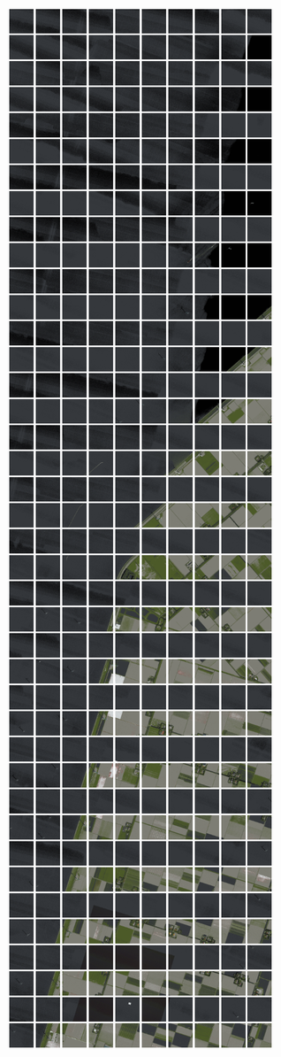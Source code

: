<html>
<div>
<img src="https://github.com/HakkaTjakka/NL_TILE_MAP/blob/main/18/630/-1060/r.6300.-10600.png" height="44" width="44">
<img src="https://github.com/HakkaTjakka/NL_TILE_MAP/blob/main/18/630/-1060/r.6301.-10600.png" height="44" width="44">
<img src="https://github.com/HakkaTjakka/NL_TILE_MAP/blob/main/18/630/-1060/r.6302.-10600.png" height="44" width="44">
<img src="https://github.com/HakkaTjakka/NL_TILE_MAP/blob/main/18/630/-1060/r.6303.-10600.png" height="44" width="44">
<img src="https://github.com/HakkaTjakka/NL_TILE_MAP/blob/main/18/630/-1060/r.6304.-10600.png" height="44" width="44">
<img src="https://github.com/HakkaTjakka/NL_TILE_MAP/blob/main/18/630/-1060/r.6305.-10600.png" height="44" width="44">
<img src="https://github.com/HakkaTjakka/NL_TILE_MAP/blob/main/18/630/-1060/r.6306.-10600.png" height="44" width="44">
<img src="https://github.com/HakkaTjakka/NL_TILE_MAP/blob/main/18/630/-1060/r.6307.-10600.png" height="44" width="44">
<img src="https://github.com/HakkaTjakka/NL_TILE_MAP/blob/main/18/630/-1060/r.6308.-10600.png" height="44" width="44">
<img src="https://github.com/HakkaTjakka/NL_TILE_MAP/blob/main/18/630/-1060/r.6309.-10600.png" height="44" width="44">
<img src="https://github.com/HakkaTjakka/NL_TILE_MAP/blob/main/18/631/-1060/r.6310.-10600.png" height="44" width="44">
<img src="https://github.com/HakkaTjakka/NL_TILE_MAP/blob/main/18/631/-1060/r.6311.-10600.png" height="44" width="44">
<img src="https://github.com/HakkaTjakka/NL_TILE_MAP/blob/main/18/631/-1060/r.6312.-10600.png" height="44" width="44">
<img src="https://github.com/HakkaTjakka/NL_TILE_MAP/blob/main/18/631/-1060/r.6313.-10600.png" height="44" width="44">
<img src="https://github.com/HakkaTjakka/NL_TILE_MAP/blob/main/18/631/-1060/r.6314.-10600.png" height="44" width="44">
<img src="https://github.com/HakkaTjakka/NL_TILE_MAP/blob/main/18/631/-1060/r.6315.-10600.png" height="44" width="44">
<img src="https://github.com/HakkaTjakka/NL_TILE_MAP/blob/main/18/631/-1060/r.6316.-10600.png" height="44" width="44">
<img src="https://github.com/HakkaTjakka/NL_TILE_MAP/blob/main/18/631/-1060/r.6317.-10600.png" height="44" width="44">
<img src="https://github.com/HakkaTjakka/NL_TILE_MAP/blob/main/18/631/-1060/r.6318.-10600.png" height="44" width="44">
<img src="https://github.com/HakkaTjakka/NL_TILE_MAP/blob/main/18/631/-1060/r.6319.-10600.png" height="44" width="44">
<br>
<img src="https://github.com/HakkaTjakka/NL_TILE_MAP/blob/main/18/630/-1060/r.6300.-10599.png" height="44" width="44">
<img src="https://github.com/HakkaTjakka/NL_TILE_MAP/blob/main/18/630/-1060/r.6301.-10599.png" height="44" width="44">
<img src="https://github.com/HakkaTjakka/NL_TILE_MAP/blob/main/18/630/-1060/r.6302.-10599.png" height="44" width="44">
<img src="https://github.com/HakkaTjakka/NL_TILE_MAP/blob/main/18/630/-1060/r.6303.-10599.png" height="44" width="44">
<img src="https://github.com/HakkaTjakka/NL_TILE_MAP/blob/main/18/630/-1060/r.6304.-10599.png" height="44" width="44">
<img src="https://github.com/HakkaTjakka/NL_TILE_MAP/blob/main/18/630/-1060/r.6305.-10599.png" height="44" width="44">
<img src="https://github.com/HakkaTjakka/NL_TILE_MAP/blob/main/18/630/-1060/r.6306.-10599.png" height="44" width="44">
<img src="https://github.com/HakkaTjakka/NL_TILE_MAP/blob/main/18/630/-1060/r.6307.-10599.png" height="44" width="44">
<img src="https://github.com/HakkaTjakka/NL_TILE_MAP/blob/main/18/630/-1060/r.6308.-10599.png" height="44" width="44">
<img src="https://github.com/HakkaTjakka/NL_TILE_MAP/blob/main/18/630/-1060/r.6309.-10599.png" height="44" width="44">
<img src="https://github.com/HakkaTjakka/NL_TILE_MAP/blob/main/18/631/-1060/r.6310.-10599.png" height="44" width="44">
<img src="https://github.com/HakkaTjakka/NL_TILE_MAP/blob/main/18/631/-1060/r.6311.-10599.png" height="44" width="44">
<img src="https://github.com/HakkaTjakka/NL_TILE_MAP/blob/main/18/631/-1060/r.6312.-10599.png" height="44" width="44">
<img src="https://github.com/HakkaTjakka/NL_TILE_MAP/blob/main/18/631/-1060/r.6313.-10599.png" height="44" width="44">
<img src="https://github.com/HakkaTjakka/NL_TILE_MAP/blob/main/18/631/-1060/r.6314.-10599.png" height="44" width="44">
<img src="https://github.com/HakkaTjakka/NL_TILE_MAP/blob/main/18/631/-1060/r.6315.-10599.png" height="44" width="44">
<img src="https://github.com/HakkaTjakka/NL_TILE_MAP/blob/main/18/631/-1060/r.6316.-10599.png" height="44" width="44">
<img src="https://github.com/HakkaTjakka/NL_TILE_MAP/blob/main/18/631/-1060/r.6317.-10599.png" height="44" width="44">
<img src="https://github.com/HakkaTjakka/NL_TILE_MAP/blob/main/18/631/-1060/r.6318.-10599.png" height="44" width="44">
<img src="https://github.com/HakkaTjakka/NL_TILE_MAP/blob/main/18/631/-1060/r.6319.-10599.png" height="44" width="44">
<br>
<img src="https://github.com/HakkaTjakka/NL_TILE_MAP/blob/main/18/630/-1060/r.6300.-10598.png" height="44" width="44">
<img src="https://github.com/HakkaTjakka/NL_TILE_MAP/blob/main/18/630/-1060/r.6301.-10598.png" height="44" width="44">
<img src="https://github.com/HakkaTjakka/NL_TILE_MAP/blob/main/18/630/-1060/r.6302.-10598.png" height="44" width="44">
<img src="https://github.com/HakkaTjakka/NL_TILE_MAP/blob/main/18/630/-1060/r.6303.-10598.png" height="44" width="44">
<img src="https://github.com/HakkaTjakka/NL_TILE_MAP/blob/main/18/630/-1060/r.6304.-10598.png" height="44" width="44">
<img src="https://github.com/HakkaTjakka/NL_TILE_MAP/blob/main/18/630/-1060/r.6305.-10598.png" height="44" width="44">
<img src="https://github.com/HakkaTjakka/NL_TILE_MAP/blob/main/18/630/-1060/r.6306.-10598.png" height="44" width="44">
<img src="https://github.com/HakkaTjakka/NL_TILE_MAP/blob/main/18/630/-1060/r.6307.-10598.png" height="44" width="44">
<img src="https://github.com/HakkaTjakka/NL_TILE_MAP/blob/main/18/630/-1060/r.6308.-10598.png" height="44" width="44">
<img src="https://github.com/HakkaTjakka/NL_TILE_MAP/blob/main/18/630/-1060/r.6309.-10598.png" height="44" width="44">
<img src="https://github.com/HakkaTjakka/NL_TILE_MAP/blob/main/18/631/-1060/r.6310.-10598.png" height="44" width="44">
<img src="https://github.com/HakkaTjakka/NL_TILE_MAP/blob/main/18/631/-1060/r.6311.-10598.png" height="44" width="44">
<img src="https://github.com/HakkaTjakka/NL_TILE_MAP/blob/main/18/631/-1060/r.6312.-10598.png" height="44" width="44">
<img src="https://github.com/HakkaTjakka/NL_TILE_MAP/blob/main/18/631/-1060/r.6313.-10598.png" height="44" width="44">
<img src="https://github.com/HakkaTjakka/NL_TILE_MAP/blob/main/18/631/-1060/r.6314.-10598.png" height="44" width="44">
<img src="https://github.com/HakkaTjakka/NL_TILE_MAP/blob/main/18/631/-1060/r.6315.-10598.png" height="44" width="44">
<img src="https://github.com/HakkaTjakka/NL_TILE_MAP/blob/main/18/631/-1060/r.6316.-10598.png" height="44" width="44">
<img src="https://github.com/HakkaTjakka/NL_TILE_MAP/blob/main/18/631/-1060/r.6317.-10598.png" height="44" width="44">
<img src="https://github.com/HakkaTjakka/NL_TILE_MAP/blob/main/18/631/-1060/r.6318.-10598.png" height="44" width="44">
<img src="https://github.com/HakkaTjakka/NL_TILE_MAP/blob/main/18/631/-1060/r.6319.-10598.png" height="44" width="44">
<br>
<img src="https://github.com/HakkaTjakka/NL_TILE_MAP/blob/main/18/630/-1060/r.6300.-10597.png" height="44" width="44">
<img src="https://github.com/HakkaTjakka/NL_TILE_MAP/blob/main/18/630/-1060/r.6301.-10597.png" height="44" width="44">
<img src="https://github.com/HakkaTjakka/NL_TILE_MAP/blob/main/18/630/-1060/r.6302.-10597.png" height="44" width="44">
<img src="https://github.com/HakkaTjakka/NL_TILE_MAP/blob/main/18/630/-1060/r.6303.-10597.png" height="44" width="44">
<img src="https://github.com/HakkaTjakka/NL_TILE_MAP/blob/main/18/630/-1060/r.6304.-10597.png" height="44" width="44">
<img src="https://github.com/HakkaTjakka/NL_TILE_MAP/blob/main/18/630/-1060/r.6305.-10597.png" height="44" width="44">
<img src="https://github.com/HakkaTjakka/NL_TILE_MAP/blob/main/18/630/-1060/r.6306.-10597.png" height="44" width="44">
<img src="https://github.com/HakkaTjakka/NL_TILE_MAP/blob/main/18/630/-1060/r.6307.-10597.png" height="44" width="44">
<img src="https://github.com/HakkaTjakka/NL_TILE_MAP/blob/main/18/630/-1060/r.6308.-10597.png" height="44" width="44">
<img src="https://github.com/HakkaTjakka/NL_TILE_MAP/blob/main/18/630/-1060/r.6309.-10597.png" height="44" width="44">
<img src="https://github.com/HakkaTjakka/NL_TILE_MAP/blob/main/18/631/-1060/r.6310.-10597.png" height="44" width="44">
<img src="https://github.com/HakkaTjakka/NL_TILE_MAP/blob/main/18/631/-1060/r.6311.-10597.png" height="44" width="44">
<img src="https://github.com/HakkaTjakka/NL_TILE_MAP/blob/main/18/631/-1060/r.6312.-10597.png" height="44" width="44">
<img src="https://github.com/HakkaTjakka/NL_TILE_MAP/blob/main/18/631/-1060/r.6313.-10597.png" height="44" width="44">
<img src="https://github.com/HakkaTjakka/NL_TILE_MAP/blob/main/18/631/-1060/r.6314.-10597.png" height="44" width="44">
<img src="https://github.com/HakkaTjakka/NL_TILE_MAP/blob/main/18/631/-1060/r.6315.-10597.png" height="44" width="44">
<img src="https://github.com/HakkaTjakka/NL_TILE_MAP/blob/main/18/631/-1060/r.6316.-10597.png" height="44" width="44">
<img src="https://github.com/HakkaTjakka/NL_TILE_MAP/blob/main/18/631/-1060/r.6317.-10597.png" height="44" width="44">
<img src="https://github.com/HakkaTjakka/NL_TILE_MAP/blob/main/18/631/-1060/r.6318.-10597.png" height="44" width="44">
<img src="https://github.com/HakkaTjakka/NL_TILE_MAP/blob/main/18/631/-1060/r.6319.-10597.png" height="44" width="44">
<br>
<img src="https://github.com/HakkaTjakka/NL_TILE_MAP/blob/main/18/630/-1060/r.6300.-10596.png" height="44" width="44">
<img src="https://github.com/HakkaTjakka/NL_TILE_MAP/blob/main/18/630/-1060/r.6301.-10596.png" height="44" width="44">
<img src="https://github.com/HakkaTjakka/NL_TILE_MAP/blob/main/18/630/-1060/r.6302.-10596.png" height="44" width="44">
<img src="https://github.com/HakkaTjakka/NL_TILE_MAP/blob/main/18/630/-1060/r.6303.-10596.png" height="44" width="44">
<img src="https://github.com/HakkaTjakka/NL_TILE_MAP/blob/main/18/630/-1060/r.6304.-10596.png" height="44" width="44">
<img src="https://github.com/HakkaTjakka/NL_TILE_MAP/blob/main/18/630/-1060/r.6305.-10596.png" height="44" width="44">
<img src="https://github.com/HakkaTjakka/NL_TILE_MAP/blob/main/18/630/-1060/r.6306.-10596.png" height="44" width="44">
<img src="https://github.com/HakkaTjakka/NL_TILE_MAP/blob/main/18/630/-1060/r.6307.-10596.png" height="44" width="44">
<img src="https://github.com/HakkaTjakka/NL_TILE_MAP/blob/main/18/630/-1060/r.6308.-10596.png" height="44" width="44">
<img src="https://github.com/HakkaTjakka/NL_TILE_MAP/blob/main/18/630/-1060/r.6309.-10596.png" height="44" width="44">
<img src="https://github.com/HakkaTjakka/NL_TILE_MAP/blob/main/18/631/-1060/r.6310.-10596.png" height="44" width="44">
<img src="https://github.com/HakkaTjakka/NL_TILE_MAP/blob/main/18/631/-1060/r.6311.-10596.png" height="44" width="44">
<img src="https://github.com/HakkaTjakka/NL_TILE_MAP/blob/main/18/631/-1060/r.6312.-10596.png" height="44" width="44">
<img src="https://github.com/HakkaTjakka/NL_TILE_MAP/blob/main/18/631/-1060/r.6313.-10596.png" height="44" width="44">
<img src="https://github.com/HakkaTjakka/NL_TILE_MAP/blob/main/18/631/-1060/r.6314.-10596.png" height="44" width="44">
<img src="https://github.com/HakkaTjakka/NL_TILE_MAP/blob/main/18/631/-1060/r.6315.-10596.png" height="44" width="44">
<img src="https://github.com/HakkaTjakka/NL_TILE_MAP/blob/main/18/631/-1060/r.6316.-10596.png" height="44" width="44">
<img src="https://github.com/HakkaTjakka/NL_TILE_MAP/blob/main/18/631/-1060/r.6317.-10596.png" height="44" width="44">
<img src="https://github.com/HakkaTjakka/NL_TILE_MAP/blob/main/18/631/-1060/r.6318.-10596.png" height="44" width="44">
<img src="https://github.com/HakkaTjakka/NL_TILE_MAP/blob/main/18/631/-1060/r.6319.-10596.png" height="44" width="44">
<br>
<img src="https://github.com/HakkaTjakka/NL_TILE_MAP/blob/main/18/630/-1060/r.6300.-10595.png" height="44" width="44">
<img src="https://github.com/HakkaTjakka/NL_TILE_MAP/blob/main/18/630/-1060/r.6301.-10595.png" height="44" width="44">
<img src="https://github.com/HakkaTjakka/NL_TILE_MAP/blob/main/18/630/-1060/r.6302.-10595.png" height="44" width="44">
<img src="https://github.com/HakkaTjakka/NL_TILE_MAP/blob/main/18/630/-1060/r.6303.-10595.png" height="44" width="44">
<img src="https://github.com/HakkaTjakka/NL_TILE_MAP/blob/main/18/630/-1060/r.6304.-10595.png" height="44" width="44">
<img src="https://github.com/HakkaTjakka/NL_TILE_MAP/blob/main/18/630/-1060/r.6305.-10595.png" height="44" width="44">
<img src="https://github.com/HakkaTjakka/NL_TILE_MAP/blob/main/18/630/-1060/r.6306.-10595.png" height="44" width="44">
<img src="https://github.com/HakkaTjakka/NL_TILE_MAP/blob/main/18/630/-1060/r.6307.-10595.png" height="44" width="44">
<img src="https://github.com/HakkaTjakka/NL_TILE_MAP/blob/main/18/630/-1060/r.6308.-10595.png" height="44" width="44">
<img src="https://github.com/HakkaTjakka/NL_TILE_MAP/blob/main/18/630/-1060/r.6309.-10595.png" height="44" width="44">
<img src="https://github.com/HakkaTjakka/NL_TILE_MAP/blob/main/18/631/-1060/r.6310.-10595.png" height="44" width="44">
<img src="https://github.com/HakkaTjakka/NL_TILE_MAP/blob/main/18/631/-1060/r.6311.-10595.png" height="44" width="44">
<img src="https://github.com/HakkaTjakka/NL_TILE_MAP/blob/main/18/631/-1060/r.6312.-10595.png" height="44" width="44">
<img src="https://github.com/HakkaTjakka/NL_TILE_MAP/blob/main/18/631/-1060/r.6313.-10595.png" height="44" width="44">
<img src="https://github.com/HakkaTjakka/NL_TILE_MAP/blob/main/18/631/-1060/r.6314.-10595.png" height="44" width="44">
<img src="https://github.com/HakkaTjakka/NL_TILE_MAP/blob/main/18/631/-1060/r.6315.-10595.png" height="44" width="44">
<img src="https://github.com/HakkaTjakka/NL_TILE_MAP/blob/main/18/631/-1060/r.6316.-10595.png" height="44" width="44">
<img src="https://github.com/HakkaTjakka/NL_TILE_MAP/blob/main/18/631/-1060/r.6317.-10595.png" height="44" width="44">
<img src="https://github.com/HakkaTjakka/NL_TILE_MAP/blob/main/18/631/-1060/r.6318.-10595.png" height="44" width="44">
<img src="https://github.com/HakkaTjakka/NL_TILE_MAP/blob/main/18/631/-1060/r.6319.-10595.png" height="44" width="44">
<br>
<img src="https://github.com/HakkaTjakka/NL_TILE_MAP/blob/main/18/630/-1060/r.6300.-10594.png" height="44" width="44">
<img src="https://github.com/HakkaTjakka/NL_TILE_MAP/blob/main/18/630/-1060/r.6301.-10594.png" height="44" width="44">
<img src="https://github.com/HakkaTjakka/NL_TILE_MAP/blob/main/18/630/-1060/r.6302.-10594.png" height="44" width="44">
<img src="https://github.com/HakkaTjakka/NL_TILE_MAP/blob/main/18/630/-1060/r.6303.-10594.png" height="44" width="44">
<img src="https://github.com/HakkaTjakka/NL_TILE_MAP/blob/main/18/630/-1060/r.6304.-10594.png" height="44" width="44">
<img src="https://github.com/HakkaTjakka/NL_TILE_MAP/blob/main/18/630/-1060/r.6305.-10594.png" height="44" width="44">
<img src="https://github.com/HakkaTjakka/NL_TILE_MAP/blob/main/18/630/-1060/r.6306.-10594.png" height="44" width="44">
<img src="https://github.com/HakkaTjakka/NL_TILE_MAP/blob/main/18/630/-1060/r.6307.-10594.png" height="44" width="44">
<img src="https://github.com/HakkaTjakka/NL_TILE_MAP/blob/main/18/630/-1060/r.6308.-10594.png" height="44" width="44">
<img src="https://github.com/HakkaTjakka/NL_TILE_MAP/blob/main/18/630/-1060/r.6309.-10594.png" height="44" width="44">
<img src="https://github.com/HakkaTjakka/NL_TILE_MAP/blob/main/18/631/-1060/r.6310.-10594.png" height="44" width="44">
<img src="https://github.com/HakkaTjakka/NL_TILE_MAP/blob/main/18/631/-1060/r.6311.-10594.png" height="44" width="44">
<img src="https://github.com/HakkaTjakka/NL_TILE_MAP/blob/main/18/631/-1060/r.6312.-10594.png" height="44" width="44">
<img src="https://github.com/HakkaTjakka/NL_TILE_MAP/blob/main/18/631/-1060/r.6313.-10594.png" height="44" width="44">
<img src="https://github.com/HakkaTjakka/NL_TILE_MAP/blob/main/18/631/-1060/r.6314.-10594.png" height="44" width="44">
<img src="https://github.com/HakkaTjakka/NL_TILE_MAP/blob/main/18/631/-1060/r.6315.-10594.png" height="44" width="44">
<img src="https://github.com/HakkaTjakka/NL_TILE_MAP/blob/main/18/631/-1060/r.6316.-10594.png" height="44" width="44">
<img src="https://github.com/HakkaTjakka/NL_TILE_MAP/blob/main/18/631/-1060/r.6317.-10594.png" height="44" width="44">
<img src="https://github.com/HakkaTjakka/NL_TILE_MAP/blob/main/18/631/-1060/r.6318.-10594.png" height="44" width="44">
<img src="https://github.com/HakkaTjakka/NL_TILE_MAP/blob/main/18/631/-1060/r.6319.-10594.png" height="44" width="44">
<br>
<img src="https://github.com/HakkaTjakka/NL_TILE_MAP/blob/main/18/630/-1060/r.6300.-10593.png" height="44" width="44">
<img src="https://github.com/HakkaTjakka/NL_TILE_MAP/blob/main/18/630/-1060/r.6301.-10593.png" height="44" width="44">
<img src="https://github.com/HakkaTjakka/NL_TILE_MAP/blob/main/18/630/-1060/r.6302.-10593.png" height="44" width="44">
<img src="https://github.com/HakkaTjakka/NL_TILE_MAP/blob/main/18/630/-1060/r.6303.-10593.png" height="44" width="44">
<img src="https://github.com/HakkaTjakka/NL_TILE_MAP/blob/main/18/630/-1060/r.6304.-10593.png" height="44" width="44">
<img src="https://github.com/HakkaTjakka/NL_TILE_MAP/blob/main/18/630/-1060/r.6305.-10593.png" height="44" width="44">
<img src="https://github.com/HakkaTjakka/NL_TILE_MAP/blob/main/18/630/-1060/r.6306.-10593.png" height="44" width="44">
<img src="https://github.com/HakkaTjakka/NL_TILE_MAP/blob/main/18/630/-1060/r.6307.-10593.png" height="44" width="44">
<img src="https://github.com/HakkaTjakka/NL_TILE_MAP/blob/main/18/630/-1060/r.6308.-10593.png" height="44" width="44">
<img src="https://github.com/HakkaTjakka/NL_TILE_MAP/blob/main/18/630/-1060/r.6309.-10593.png" height="44" width="44">
<img src="https://github.com/HakkaTjakka/NL_TILE_MAP/blob/main/18/631/-1060/r.6310.-10593.png" height="44" width="44">
<img src="https://github.com/HakkaTjakka/NL_TILE_MAP/blob/main/18/631/-1060/r.6311.-10593.png" height="44" width="44">
<img src="https://github.com/HakkaTjakka/NL_TILE_MAP/blob/main/18/631/-1060/r.6312.-10593.png" height="44" width="44">
<img src="https://github.com/HakkaTjakka/NL_TILE_MAP/blob/main/18/631/-1060/r.6313.-10593.png" height="44" width="44">
<img src="https://github.com/HakkaTjakka/NL_TILE_MAP/blob/main/18/631/-1060/r.6314.-10593.png" height="44" width="44">
<img src="https://github.com/HakkaTjakka/NL_TILE_MAP/blob/main/18/631/-1060/r.6315.-10593.png" height="44" width="44">
<img src="https://github.com/HakkaTjakka/NL_TILE_MAP/blob/main/18/631/-1060/r.6316.-10593.png" height="44" width="44">
<img src="https://github.com/HakkaTjakka/NL_TILE_MAP/blob/main/18/631/-1060/r.6317.-10593.png" height="44" width="44">
<img src="https://github.com/HakkaTjakka/NL_TILE_MAP/blob/main/18/631/-1060/r.6318.-10593.png" height="44" width="44">
<img src="https://github.com/HakkaTjakka/NL_TILE_MAP/blob/main/18/631/-1060/r.6319.-10593.png" height="44" width="44">
<br>
<img src="https://github.com/HakkaTjakka/NL_TILE_MAP/blob/main/18/630/-1060/r.6300.-10592.png" height="44" width="44">
<img src="https://github.com/HakkaTjakka/NL_TILE_MAP/blob/main/18/630/-1060/r.6301.-10592.png" height="44" width="44">
<img src="https://github.com/HakkaTjakka/NL_TILE_MAP/blob/main/18/630/-1060/r.6302.-10592.png" height="44" width="44">
<img src="https://github.com/HakkaTjakka/NL_TILE_MAP/blob/main/18/630/-1060/r.6303.-10592.png" height="44" width="44">
<img src="https://github.com/HakkaTjakka/NL_TILE_MAP/blob/main/18/630/-1060/r.6304.-10592.png" height="44" width="44">
<img src="https://github.com/HakkaTjakka/NL_TILE_MAP/blob/main/18/630/-1060/r.6305.-10592.png" height="44" width="44">
<img src="https://github.com/HakkaTjakka/NL_TILE_MAP/blob/main/18/630/-1060/r.6306.-10592.png" height="44" width="44">
<img src="https://github.com/HakkaTjakka/NL_TILE_MAP/blob/main/18/630/-1060/r.6307.-10592.png" height="44" width="44">
<img src="https://github.com/HakkaTjakka/NL_TILE_MAP/blob/main/18/630/-1060/r.6308.-10592.png" height="44" width="44">
<img src="https://github.com/HakkaTjakka/NL_TILE_MAP/blob/main/18/630/-1060/r.6309.-10592.png" height="44" width="44">
<img src="https://github.com/HakkaTjakka/NL_TILE_MAP/blob/main/18/631/-1060/r.6310.-10592.png" height="44" width="44">
<img src="https://github.com/HakkaTjakka/NL_TILE_MAP/blob/main/18/631/-1060/r.6311.-10592.png" height="44" width="44">
<img src="https://github.com/HakkaTjakka/NL_TILE_MAP/blob/main/18/631/-1060/r.6312.-10592.png" height="44" width="44">
<img src="https://github.com/HakkaTjakka/NL_TILE_MAP/blob/main/18/631/-1060/r.6313.-10592.png" height="44" width="44">
<img src="https://github.com/HakkaTjakka/NL_TILE_MAP/blob/main/18/631/-1060/r.6314.-10592.png" height="44" width="44">
<img src="https://github.com/HakkaTjakka/NL_TILE_MAP/blob/main/18/631/-1060/r.6315.-10592.png" height="44" width="44">
<img src="https://github.com/HakkaTjakka/NL_TILE_MAP/blob/main/18/631/-1060/r.6316.-10592.png" height="44" width="44">
<img src="https://github.com/HakkaTjakka/NL_TILE_MAP/blob/main/18/631/-1060/r.6317.-10592.png" height="44" width="44">
<img src="https://github.com/HakkaTjakka/NL_TILE_MAP/blob/main/18/631/-1060/r.6318.-10592.png" height="44" width="44">
<img src="https://github.com/HakkaTjakka/NL_TILE_MAP/blob/main/18/631/-1060/r.6319.-10592.png" height="44" width="44">
<br>
<img src="https://github.com/HakkaTjakka/NL_TILE_MAP/blob/main/18/630/-1060/r.6300.-10591.png" height="44" width="44">
<img src="https://github.com/HakkaTjakka/NL_TILE_MAP/blob/main/18/630/-1060/r.6301.-10591.png" height="44" width="44">
<img src="https://github.com/HakkaTjakka/NL_TILE_MAP/blob/main/18/630/-1060/r.6302.-10591.png" height="44" width="44">
<img src="https://github.com/HakkaTjakka/NL_TILE_MAP/blob/main/18/630/-1060/r.6303.-10591.png" height="44" width="44">
<img src="https://github.com/HakkaTjakka/NL_TILE_MAP/blob/main/18/630/-1060/r.6304.-10591.png" height="44" width="44">
<img src="https://github.com/HakkaTjakka/NL_TILE_MAP/blob/main/18/630/-1060/r.6305.-10591.png" height="44" width="44">
<img src="https://github.com/HakkaTjakka/NL_TILE_MAP/blob/main/18/630/-1060/r.6306.-10591.png" height="44" width="44">
<img src="https://github.com/HakkaTjakka/NL_TILE_MAP/blob/main/18/630/-1060/r.6307.-10591.png" height="44" width="44">
<img src="https://github.com/HakkaTjakka/NL_TILE_MAP/blob/main/18/630/-1060/r.6308.-10591.png" height="44" width="44">
<img src="https://github.com/HakkaTjakka/NL_TILE_MAP/blob/main/18/630/-1060/r.6309.-10591.png" height="44" width="44">
<img src="https://github.com/HakkaTjakka/NL_TILE_MAP/blob/main/18/631/-1060/r.6310.-10591.png" height="44" width="44">
<img src="https://github.com/HakkaTjakka/NL_TILE_MAP/blob/main/18/631/-1060/r.6311.-10591.png" height="44" width="44">
<img src="https://github.com/HakkaTjakka/NL_TILE_MAP/blob/main/18/631/-1060/r.6312.-10591.png" height="44" width="44">
<img src="https://github.com/HakkaTjakka/NL_TILE_MAP/blob/main/18/631/-1060/r.6313.-10591.png" height="44" width="44">
<img src="https://github.com/HakkaTjakka/NL_TILE_MAP/blob/main/18/631/-1060/r.6314.-10591.png" height="44" width="44">
<img src="https://github.com/HakkaTjakka/NL_TILE_MAP/blob/main/18/631/-1060/r.6315.-10591.png" height="44" width="44">
<img src="https://github.com/HakkaTjakka/NL_TILE_MAP/blob/main/18/631/-1060/r.6316.-10591.png" height="44" width="44">
<img src="https://github.com/HakkaTjakka/NL_TILE_MAP/blob/main/18/631/-1060/r.6317.-10591.png" height="44" width="44">
<img src="https://github.com/HakkaTjakka/NL_TILE_MAP/blob/main/18/631/-1060/r.6318.-10591.png" height="44" width="44">
<img src="https://github.com/HakkaTjakka/NL_TILE_MAP/blob/main/18/631/-1060/r.6319.-10591.png" height="44" width="44">
<br>
<img src="https://github.com/HakkaTjakka/NL_TILE_MAP/blob/main/18/630/-1059/r.6300.-10590.png" height="44" width="44">
<img src="https://github.com/HakkaTjakka/NL_TILE_MAP/blob/main/18/630/-1059/r.6301.-10590.png" height="44" width="44">
<img src="https://github.com/HakkaTjakka/NL_TILE_MAP/blob/main/18/630/-1059/r.6302.-10590.png" height="44" width="44">
<img src="https://github.com/HakkaTjakka/NL_TILE_MAP/blob/main/18/630/-1059/r.6303.-10590.png" height="44" width="44">
<img src="https://github.com/HakkaTjakka/NL_TILE_MAP/blob/main/18/630/-1059/r.6304.-10590.png" height="44" width="44">
<img src="https://github.com/HakkaTjakka/NL_TILE_MAP/blob/main/18/630/-1059/r.6305.-10590.png" height="44" width="44">
<img src="https://github.com/HakkaTjakka/NL_TILE_MAP/blob/main/18/630/-1059/r.6306.-10590.png" height="44" width="44">
<img src="https://github.com/HakkaTjakka/NL_TILE_MAP/blob/main/18/630/-1059/r.6307.-10590.png" height="44" width="44">
<img src="https://github.com/HakkaTjakka/NL_TILE_MAP/blob/main/18/630/-1059/r.6308.-10590.png" height="44" width="44">
<img src="https://github.com/HakkaTjakka/NL_TILE_MAP/blob/main/18/630/-1059/r.6309.-10590.png" height="44" width="44">
<img src="https://github.com/HakkaTjakka/NL_TILE_MAP/blob/main/18/631/-1059/r.6310.-10590.png" height="44" width="44">
<img src="https://github.com/HakkaTjakka/NL_TILE_MAP/blob/main/18/631/-1059/r.6311.-10590.png" height="44" width="44">
<img src="https://github.com/HakkaTjakka/NL_TILE_MAP/blob/main/18/631/-1059/r.6312.-10590.png" height="44" width="44">
<img src="https://github.com/HakkaTjakka/NL_TILE_MAP/blob/main/18/631/-1059/r.6313.-10590.png" height="44" width="44">
<img src="https://github.com/HakkaTjakka/NL_TILE_MAP/blob/main/18/631/-1059/r.6314.-10590.png" height="44" width="44">
<img src="https://github.com/HakkaTjakka/NL_TILE_MAP/blob/main/18/631/-1059/r.6315.-10590.png" height="44" width="44">
<img src="https://github.com/HakkaTjakka/NL_TILE_MAP/blob/main/18/631/-1059/r.6316.-10590.png" height="44" width="44">
<img src="https://github.com/HakkaTjakka/NL_TILE_MAP/blob/main/18/631/-1059/r.6317.-10590.png" height="44" width="44">
<img src="https://github.com/HakkaTjakka/NL_TILE_MAP/blob/main/18/631/-1059/r.6318.-10590.png" height="44" width="44">
<img src="https://github.com/HakkaTjakka/NL_TILE_MAP/blob/main/18/631/-1059/r.6319.-10590.png" height="44" width="44">
<br>
<img src="https://github.com/HakkaTjakka/NL_TILE_MAP/blob/main/18/630/-1059/r.6300.-10589.png" height="44" width="44">
<img src="https://github.com/HakkaTjakka/NL_TILE_MAP/blob/main/18/630/-1059/r.6301.-10589.png" height="44" width="44">
<img src="https://github.com/HakkaTjakka/NL_TILE_MAP/blob/main/18/630/-1059/r.6302.-10589.png" height="44" width="44">
<img src="https://github.com/HakkaTjakka/NL_TILE_MAP/blob/main/18/630/-1059/r.6303.-10589.png" height="44" width="44">
<img src="https://github.com/HakkaTjakka/NL_TILE_MAP/blob/main/18/630/-1059/r.6304.-10589.png" height="44" width="44">
<img src="https://github.com/HakkaTjakka/NL_TILE_MAP/blob/main/18/630/-1059/r.6305.-10589.png" height="44" width="44">
<img src="https://github.com/HakkaTjakka/NL_TILE_MAP/blob/main/18/630/-1059/r.6306.-10589.png" height="44" width="44">
<img src="https://github.com/HakkaTjakka/NL_TILE_MAP/blob/main/18/630/-1059/r.6307.-10589.png" height="44" width="44">
<img src="https://github.com/HakkaTjakka/NL_TILE_MAP/blob/main/18/630/-1059/r.6308.-10589.png" height="44" width="44">
<img src="https://github.com/HakkaTjakka/NL_TILE_MAP/blob/main/18/630/-1059/r.6309.-10589.png" height="44" width="44">
<img src="https://github.com/HakkaTjakka/NL_TILE_MAP/blob/main/18/631/-1059/r.6310.-10589.png" height="44" width="44">
<img src="https://github.com/HakkaTjakka/NL_TILE_MAP/blob/main/18/631/-1059/r.6311.-10589.png" height="44" width="44">
<img src="https://github.com/HakkaTjakka/NL_TILE_MAP/blob/main/18/631/-1059/r.6312.-10589.png" height="44" width="44">
<img src="https://github.com/HakkaTjakka/NL_TILE_MAP/blob/main/18/631/-1059/r.6313.-10589.png" height="44" width="44">
<img src="https://github.com/HakkaTjakka/NL_TILE_MAP/blob/main/18/631/-1059/r.6314.-10589.png" height="44" width="44">
<img src="https://github.com/HakkaTjakka/NL_TILE_MAP/blob/main/18/631/-1059/r.6315.-10589.png" height="44" width="44">
<img src="https://github.com/HakkaTjakka/NL_TILE_MAP/blob/main/18/631/-1059/r.6316.-10589.png" height="44" width="44">
<img src="https://github.com/HakkaTjakka/NL_TILE_MAP/blob/main/18/631/-1059/r.6317.-10589.png" height="44" width="44">
<img src="https://github.com/HakkaTjakka/NL_TILE_MAP/blob/main/18/631/-1059/r.6318.-10589.png" height="44" width="44">
<img src="https://github.com/HakkaTjakka/NL_TILE_MAP/blob/main/18/631/-1059/r.6319.-10589.png" height="44" width="44">
<br>
<img src="https://github.com/HakkaTjakka/NL_TILE_MAP/blob/main/18/630/-1059/r.6300.-10588.png" height="44" width="44">
<img src="https://github.com/HakkaTjakka/NL_TILE_MAP/blob/main/18/630/-1059/r.6301.-10588.png" height="44" width="44">
<img src="https://github.com/HakkaTjakka/NL_TILE_MAP/blob/main/18/630/-1059/r.6302.-10588.png" height="44" width="44">
<img src="https://github.com/HakkaTjakka/NL_TILE_MAP/blob/main/18/630/-1059/r.6303.-10588.png" height="44" width="44">
<img src="https://github.com/HakkaTjakka/NL_TILE_MAP/blob/main/18/630/-1059/r.6304.-10588.png" height="44" width="44">
<img src="https://github.com/HakkaTjakka/NL_TILE_MAP/blob/main/18/630/-1059/r.6305.-10588.png" height="44" width="44">
<img src="https://github.com/HakkaTjakka/NL_TILE_MAP/blob/main/18/630/-1059/r.6306.-10588.png" height="44" width="44">
<img src="https://github.com/HakkaTjakka/NL_TILE_MAP/blob/main/18/630/-1059/r.6307.-10588.png" height="44" width="44">
<img src="https://github.com/HakkaTjakka/NL_TILE_MAP/blob/main/18/630/-1059/r.6308.-10588.png" height="44" width="44">
<img src="https://github.com/HakkaTjakka/NL_TILE_MAP/blob/main/18/630/-1059/r.6309.-10588.png" height="44" width="44">
<img src="https://github.com/HakkaTjakka/NL_TILE_MAP/blob/main/18/631/-1059/r.6310.-10588.png" height="44" width="44">
<img src="https://github.com/HakkaTjakka/NL_TILE_MAP/blob/main/18/631/-1059/r.6311.-10588.png" height="44" width="44">
<img src="https://github.com/HakkaTjakka/NL_TILE_MAP/blob/main/18/631/-1059/r.6312.-10588.png" height="44" width="44">
<img src="https://github.com/HakkaTjakka/NL_TILE_MAP/blob/main/18/631/-1059/r.6313.-10588.png" height="44" width="44">
<img src="https://github.com/HakkaTjakka/NL_TILE_MAP/blob/main/18/631/-1059/r.6314.-10588.png" height="44" width="44">
<img src="https://github.com/HakkaTjakka/NL_TILE_MAP/blob/main/18/631/-1059/r.6315.-10588.png" height="44" width="44">
<img src="https://github.com/HakkaTjakka/NL_TILE_MAP/blob/main/18/631/-1059/r.6316.-10588.png" height="44" width="44">
<img src="https://github.com/HakkaTjakka/NL_TILE_MAP/blob/main/18/631/-1059/r.6317.-10588.png" height="44" width="44">
<img src="https://github.com/HakkaTjakka/NL_TILE_MAP/blob/main/18/631/-1059/r.6318.-10588.png" height="44" width="44">
<img src="https://github.com/HakkaTjakka/NL_TILE_MAP/blob/main/18/631/-1059/r.6319.-10588.png" height="44" width="44">
<br>
<img src="https://github.com/HakkaTjakka/NL_TILE_MAP/blob/main/18/630/-1059/r.6300.-10587.png" height="44" width="44">
<img src="https://github.com/HakkaTjakka/NL_TILE_MAP/blob/main/18/630/-1059/r.6301.-10587.png" height="44" width="44">
<img src="https://github.com/HakkaTjakka/NL_TILE_MAP/blob/main/18/630/-1059/r.6302.-10587.png" height="44" width="44">
<img src="https://github.com/HakkaTjakka/NL_TILE_MAP/blob/main/18/630/-1059/r.6303.-10587.png" height="44" width="44">
<img src="https://github.com/HakkaTjakka/NL_TILE_MAP/blob/main/18/630/-1059/r.6304.-10587.png" height="44" width="44">
<img src="https://github.com/HakkaTjakka/NL_TILE_MAP/blob/main/18/630/-1059/r.6305.-10587.png" height="44" width="44">
<img src="https://github.com/HakkaTjakka/NL_TILE_MAP/blob/main/18/630/-1059/r.6306.-10587.png" height="44" width="44">
<img src="https://github.com/HakkaTjakka/NL_TILE_MAP/blob/main/18/630/-1059/r.6307.-10587.png" height="44" width="44">
<img src="https://github.com/HakkaTjakka/NL_TILE_MAP/blob/main/18/630/-1059/r.6308.-10587.png" height="44" width="44">
<img src="https://github.com/HakkaTjakka/NL_TILE_MAP/blob/main/18/630/-1059/r.6309.-10587.png" height="44" width="44">
<img src="https://github.com/HakkaTjakka/NL_TILE_MAP/blob/main/18/631/-1059/r.6310.-10587.png" height="44" width="44">
<img src="https://github.com/HakkaTjakka/NL_TILE_MAP/blob/main/18/631/-1059/r.6311.-10587.png" height="44" width="44">
<img src="https://github.com/HakkaTjakka/NL_TILE_MAP/blob/main/18/631/-1059/r.6312.-10587.png" height="44" width="44">
<img src="https://github.com/HakkaTjakka/NL_TILE_MAP/blob/main/18/631/-1059/r.6313.-10587.png" height="44" width="44">
<img src="https://github.com/HakkaTjakka/NL_TILE_MAP/blob/main/18/631/-1059/r.6314.-10587.png" height="44" width="44">
<img src="https://github.com/HakkaTjakka/NL_TILE_MAP/blob/main/18/631/-1059/r.6315.-10587.png" height="44" width="44">
<img src="https://github.com/HakkaTjakka/NL_TILE_MAP/blob/main/18/631/-1059/r.6316.-10587.png" height="44" width="44">
<img src="https://github.com/HakkaTjakka/NL_TILE_MAP/blob/main/18/631/-1059/r.6317.-10587.png" height="44" width="44">
<img src="https://github.com/HakkaTjakka/NL_TILE_MAP/blob/main/18/631/-1059/r.6318.-10587.png" height="44" width="44">
<img src="https://github.com/HakkaTjakka/NL_TILE_MAP/blob/main/18/631/-1059/r.6319.-10587.png" height="44" width="44">
<br>
<img src="https://github.com/HakkaTjakka/NL_TILE_MAP/blob/main/18/630/-1059/r.6300.-10586.png" height="44" width="44">
<img src="https://github.com/HakkaTjakka/NL_TILE_MAP/blob/main/18/630/-1059/r.6301.-10586.png" height="44" width="44">
<img src="https://github.com/HakkaTjakka/NL_TILE_MAP/blob/main/18/630/-1059/r.6302.-10586.png" height="44" width="44">
<img src="https://github.com/HakkaTjakka/NL_TILE_MAP/blob/main/18/630/-1059/r.6303.-10586.png" height="44" width="44">
<img src="https://github.com/HakkaTjakka/NL_TILE_MAP/blob/main/18/630/-1059/r.6304.-10586.png" height="44" width="44">
<img src="https://github.com/HakkaTjakka/NL_TILE_MAP/blob/main/18/630/-1059/r.6305.-10586.png" height="44" width="44">
<img src="https://github.com/HakkaTjakka/NL_TILE_MAP/blob/main/18/630/-1059/r.6306.-10586.png" height="44" width="44">
<img src="https://github.com/HakkaTjakka/NL_TILE_MAP/blob/main/18/630/-1059/r.6307.-10586.png" height="44" width="44">
<img src="https://github.com/HakkaTjakka/NL_TILE_MAP/blob/main/18/630/-1059/r.6308.-10586.png" height="44" width="44">
<img src="https://github.com/HakkaTjakka/NL_TILE_MAP/blob/main/18/630/-1059/r.6309.-10586.png" height="44" width="44">
<img src="https://github.com/HakkaTjakka/NL_TILE_MAP/blob/main/18/631/-1059/r.6310.-10586.png" height="44" width="44">
<img src="https://github.com/HakkaTjakka/NL_TILE_MAP/blob/main/18/631/-1059/r.6311.-10586.png" height="44" width="44">
<img src="https://github.com/HakkaTjakka/NL_TILE_MAP/blob/main/18/631/-1059/r.6312.-10586.png" height="44" width="44">
<img src="https://github.com/HakkaTjakka/NL_TILE_MAP/blob/main/18/631/-1059/r.6313.-10586.png" height="44" width="44">
<img src="https://github.com/HakkaTjakka/NL_TILE_MAP/blob/main/18/631/-1059/r.6314.-10586.png" height="44" width="44">
<img src="https://github.com/HakkaTjakka/NL_TILE_MAP/blob/main/18/631/-1059/r.6315.-10586.png" height="44" width="44">
<img src="https://github.com/HakkaTjakka/NL_TILE_MAP/blob/main/18/631/-1059/r.6316.-10586.png" height="44" width="44">
<img src="https://github.com/HakkaTjakka/NL_TILE_MAP/blob/main/18/631/-1059/r.6317.-10586.png" height="44" width="44">
<img src="https://github.com/HakkaTjakka/NL_TILE_MAP/blob/main/18/631/-1059/r.6318.-10586.png" height="44" width="44">
<img src="https://github.com/HakkaTjakka/NL_TILE_MAP/blob/main/18/631/-1059/r.6319.-10586.png" height="44" width="44">
<br>
<img src="https://github.com/HakkaTjakka/NL_TILE_MAP/blob/main/18/630/-1059/r.6300.-10585.png" height="44" width="44">
<img src="https://github.com/HakkaTjakka/NL_TILE_MAP/blob/main/18/630/-1059/r.6301.-10585.png" height="44" width="44">
<img src="https://github.com/HakkaTjakka/NL_TILE_MAP/blob/main/18/630/-1059/r.6302.-10585.png" height="44" width="44">
<img src="https://github.com/HakkaTjakka/NL_TILE_MAP/blob/main/18/630/-1059/r.6303.-10585.png" height="44" width="44">
<img src="https://github.com/HakkaTjakka/NL_TILE_MAP/blob/main/18/630/-1059/r.6304.-10585.png" height="44" width="44">
<img src="https://github.com/HakkaTjakka/NL_TILE_MAP/blob/main/18/630/-1059/r.6305.-10585.png" height="44" width="44">
<img src="https://github.com/HakkaTjakka/NL_TILE_MAP/blob/main/18/630/-1059/r.6306.-10585.png" height="44" width="44">
<img src="https://github.com/HakkaTjakka/NL_TILE_MAP/blob/main/18/630/-1059/r.6307.-10585.png" height="44" width="44">
<img src="https://github.com/HakkaTjakka/NL_TILE_MAP/blob/main/18/630/-1059/r.6308.-10585.png" height="44" width="44">
<img src="https://github.com/HakkaTjakka/NL_TILE_MAP/blob/main/18/630/-1059/r.6309.-10585.png" height="44" width="44">
<img src="https://github.com/HakkaTjakka/NL_TILE_MAP/blob/main/18/631/-1059/r.6310.-10585.png" height="44" width="44">
<img src="https://github.com/HakkaTjakka/NL_TILE_MAP/blob/main/18/631/-1059/r.6311.-10585.png" height="44" width="44">
<img src="https://github.com/HakkaTjakka/NL_TILE_MAP/blob/main/18/631/-1059/r.6312.-10585.png" height="44" width="44">
<img src="https://github.com/HakkaTjakka/NL_TILE_MAP/blob/main/18/631/-1059/r.6313.-10585.png" height="44" width="44">
<img src="https://github.com/HakkaTjakka/NL_TILE_MAP/blob/main/18/631/-1059/r.6314.-10585.png" height="44" width="44">
<img src="https://github.com/HakkaTjakka/NL_TILE_MAP/blob/main/18/631/-1059/r.6315.-10585.png" height="44" width="44">
<img src="https://github.com/HakkaTjakka/NL_TILE_MAP/blob/main/18/631/-1059/r.6316.-10585.png" height="44" width="44">
<img src="https://github.com/HakkaTjakka/NL_TILE_MAP/blob/main/18/631/-1059/r.6317.-10585.png" height="44" width="44">
<img src="https://github.com/HakkaTjakka/NL_TILE_MAP/blob/main/18/631/-1059/r.6318.-10585.png" height="44" width="44">
<img src="https://github.com/HakkaTjakka/NL_TILE_MAP/blob/main/18/631/-1059/r.6319.-10585.png" height="44" width="44">
<br>
<img src="https://github.com/HakkaTjakka/NL_TILE_MAP/blob/main/18/630/-1059/r.6300.-10584.png" height="44" width="44">
<img src="https://github.com/HakkaTjakka/NL_TILE_MAP/blob/main/18/630/-1059/r.6301.-10584.png" height="44" width="44">
<img src="https://github.com/HakkaTjakka/NL_TILE_MAP/blob/main/18/630/-1059/r.6302.-10584.png" height="44" width="44">
<img src="https://github.com/HakkaTjakka/NL_TILE_MAP/blob/main/18/630/-1059/r.6303.-10584.png" height="44" width="44">
<img src="https://github.com/HakkaTjakka/NL_TILE_MAP/blob/main/18/630/-1059/r.6304.-10584.png" height="44" width="44">
<img src="https://github.com/HakkaTjakka/NL_TILE_MAP/blob/main/18/630/-1059/r.6305.-10584.png" height="44" width="44">
<img src="https://github.com/HakkaTjakka/NL_TILE_MAP/blob/main/18/630/-1059/r.6306.-10584.png" height="44" width="44">
<img src="https://github.com/HakkaTjakka/NL_TILE_MAP/blob/main/18/630/-1059/r.6307.-10584.png" height="44" width="44">
<img src="https://github.com/HakkaTjakka/NL_TILE_MAP/blob/main/18/630/-1059/r.6308.-10584.png" height="44" width="44">
<img src="https://github.com/HakkaTjakka/NL_TILE_MAP/blob/main/18/630/-1059/r.6309.-10584.png" height="44" width="44">
<img src="https://github.com/HakkaTjakka/NL_TILE_MAP/blob/main/18/631/-1059/r.6310.-10584.png" height="44" width="44">
<img src="https://github.com/HakkaTjakka/NL_TILE_MAP/blob/main/18/631/-1059/r.6311.-10584.png" height="44" width="44">
<img src="https://github.com/HakkaTjakka/NL_TILE_MAP/blob/main/18/631/-1059/r.6312.-10584.png" height="44" width="44">
<img src="https://github.com/HakkaTjakka/NL_TILE_MAP/blob/main/18/631/-1059/r.6313.-10584.png" height="44" width="44">
<img src="https://github.com/HakkaTjakka/NL_TILE_MAP/blob/main/18/631/-1059/r.6314.-10584.png" height="44" width="44">
<img src="https://github.com/HakkaTjakka/NL_TILE_MAP/blob/main/18/631/-1059/r.6315.-10584.png" height="44" width="44">
<img src="https://github.com/HakkaTjakka/NL_TILE_MAP/blob/main/18/631/-1059/r.6316.-10584.png" height="44" width="44">
<img src="https://github.com/HakkaTjakka/NL_TILE_MAP/blob/main/18/631/-1059/r.6317.-10584.png" height="44" width="44">
<img src="https://github.com/HakkaTjakka/NL_TILE_MAP/blob/main/18/631/-1059/r.6318.-10584.png" height="44" width="44">
<img src="https://github.com/HakkaTjakka/NL_TILE_MAP/blob/main/18/631/-1059/r.6319.-10584.png" height="44" width="44">
<br>
<img src="https://github.com/HakkaTjakka/NL_TILE_MAP/blob/main/18/630/-1059/r.6300.-10583.png" height="44" width="44">
<img src="https://github.com/HakkaTjakka/NL_TILE_MAP/blob/main/18/630/-1059/r.6301.-10583.png" height="44" width="44">
<img src="https://github.com/HakkaTjakka/NL_TILE_MAP/blob/main/18/630/-1059/r.6302.-10583.png" height="44" width="44">
<img src="https://github.com/HakkaTjakka/NL_TILE_MAP/blob/main/18/630/-1059/r.6303.-10583.png" height="44" width="44">
<img src="https://github.com/HakkaTjakka/NL_TILE_MAP/blob/main/18/630/-1059/r.6304.-10583.png" height="44" width="44">
<img src="https://github.com/HakkaTjakka/NL_TILE_MAP/blob/main/18/630/-1059/r.6305.-10583.png" height="44" width="44">
<img src="https://github.com/HakkaTjakka/NL_TILE_MAP/blob/main/18/630/-1059/r.6306.-10583.png" height="44" width="44">
<img src="https://github.com/HakkaTjakka/NL_TILE_MAP/blob/main/18/630/-1059/r.6307.-10583.png" height="44" width="44">
<img src="https://github.com/HakkaTjakka/NL_TILE_MAP/blob/main/18/630/-1059/r.6308.-10583.png" height="44" width="44">
<img src="https://github.com/HakkaTjakka/NL_TILE_MAP/blob/main/18/630/-1059/r.6309.-10583.png" height="44" width="44">
<img src="https://github.com/HakkaTjakka/NL_TILE_MAP/blob/main/18/631/-1059/r.6310.-10583.png" height="44" width="44">
<img src="https://github.com/HakkaTjakka/NL_TILE_MAP/blob/main/18/631/-1059/r.6311.-10583.png" height="44" width="44">
<img src="https://github.com/HakkaTjakka/NL_TILE_MAP/blob/main/18/631/-1059/r.6312.-10583.png" height="44" width="44">
<img src="https://github.com/HakkaTjakka/NL_TILE_MAP/blob/main/18/631/-1059/r.6313.-10583.png" height="44" width="44">
<img src="https://github.com/HakkaTjakka/NL_TILE_MAP/blob/main/18/631/-1059/r.6314.-10583.png" height="44" width="44">
<img src="https://github.com/HakkaTjakka/NL_TILE_MAP/blob/main/18/631/-1059/r.6315.-10583.png" height="44" width="44">
<img src="https://github.com/HakkaTjakka/NL_TILE_MAP/blob/main/18/631/-1059/r.6316.-10583.png" height="44" width="44">
<img src="https://github.com/HakkaTjakka/NL_TILE_MAP/blob/main/18/631/-1059/r.6317.-10583.png" height="44" width="44">
<img src="https://github.com/HakkaTjakka/NL_TILE_MAP/blob/main/18/631/-1059/r.6318.-10583.png" height="44" width="44">
<img src="https://github.com/HakkaTjakka/NL_TILE_MAP/blob/main/18/631/-1059/r.6319.-10583.png" height="44" width="44">
<br>
<img src="https://github.com/HakkaTjakka/NL_TILE_MAP/blob/main/18/630/-1059/r.6300.-10582.png" height="44" width="44">
<img src="https://github.com/HakkaTjakka/NL_TILE_MAP/blob/main/18/630/-1059/r.6301.-10582.png" height="44" width="44">
<img src="https://github.com/HakkaTjakka/NL_TILE_MAP/blob/main/18/630/-1059/r.6302.-10582.png" height="44" width="44">
<img src="https://github.com/HakkaTjakka/NL_TILE_MAP/blob/main/18/630/-1059/r.6303.-10582.png" height="44" width="44">
<img src="https://github.com/HakkaTjakka/NL_TILE_MAP/blob/main/18/630/-1059/r.6304.-10582.png" height="44" width="44">
<img src="https://github.com/HakkaTjakka/NL_TILE_MAP/blob/main/18/630/-1059/r.6305.-10582.png" height="44" width="44">
<img src="https://github.com/HakkaTjakka/NL_TILE_MAP/blob/main/18/630/-1059/r.6306.-10582.png" height="44" width="44">
<img src="https://github.com/HakkaTjakka/NL_TILE_MAP/blob/main/18/630/-1059/r.6307.-10582.png" height="44" width="44">
<img src="https://github.com/HakkaTjakka/NL_TILE_MAP/blob/main/18/630/-1059/r.6308.-10582.png" height="44" width="44">
<img src="https://github.com/HakkaTjakka/NL_TILE_MAP/blob/main/18/630/-1059/r.6309.-10582.png" height="44" width="44">
<img src="https://github.com/HakkaTjakka/NL_TILE_MAP/blob/main/18/631/-1059/r.6310.-10582.png" height="44" width="44">
<img src="https://github.com/HakkaTjakka/NL_TILE_MAP/blob/main/18/631/-1059/r.6311.-10582.png" height="44" width="44">
<img src="https://github.com/HakkaTjakka/NL_TILE_MAP/blob/main/18/631/-1059/r.6312.-10582.png" height="44" width="44">
<img src="https://github.com/HakkaTjakka/NL_TILE_MAP/blob/main/18/631/-1059/r.6313.-10582.png" height="44" width="44">
<img src="https://github.com/HakkaTjakka/NL_TILE_MAP/blob/main/18/631/-1059/r.6314.-10582.png" height="44" width="44">
<img src="https://github.com/HakkaTjakka/NL_TILE_MAP/blob/main/18/631/-1059/r.6315.-10582.png" height="44" width="44">
<img src="https://github.com/HakkaTjakka/NL_TILE_MAP/blob/main/18/631/-1059/r.6316.-10582.png" height="44" width="44">
<img src="https://github.com/HakkaTjakka/NL_TILE_MAP/blob/main/18/631/-1059/r.6317.-10582.png" height="44" width="44">
<img src="https://github.com/HakkaTjakka/NL_TILE_MAP/blob/main/18/631/-1059/r.6318.-10582.png" height="44" width="44">
<img src="https://github.com/HakkaTjakka/NL_TILE_MAP/blob/main/18/631/-1059/r.6319.-10582.png" height="44" width="44">
<br>
<img src="https://github.com/HakkaTjakka/NL_TILE_MAP/blob/main/18/630/-1059/r.6300.-10581.png" height="44" width="44">
<img src="https://github.com/HakkaTjakka/NL_TILE_MAP/blob/main/18/630/-1059/r.6301.-10581.png" height="44" width="44">
<img src="https://github.com/HakkaTjakka/NL_TILE_MAP/blob/main/18/630/-1059/r.6302.-10581.png" height="44" width="44">
<img src="https://github.com/HakkaTjakka/NL_TILE_MAP/blob/main/18/630/-1059/r.6303.-10581.png" height="44" width="44">
<img src="https://github.com/HakkaTjakka/NL_TILE_MAP/blob/main/18/630/-1059/r.6304.-10581.png" height="44" width="44">
<img src="https://github.com/HakkaTjakka/NL_TILE_MAP/blob/main/18/630/-1059/r.6305.-10581.png" height="44" width="44">
<img src="https://github.com/HakkaTjakka/NL_TILE_MAP/blob/main/18/630/-1059/r.6306.-10581.png" height="44" width="44">
<img src="https://github.com/HakkaTjakka/NL_TILE_MAP/blob/main/18/630/-1059/r.6307.-10581.png" height="44" width="44">
<img src="https://github.com/HakkaTjakka/NL_TILE_MAP/blob/main/18/630/-1059/r.6308.-10581.png" height="44" width="44">
<img src="https://github.com/HakkaTjakka/NL_TILE_MAP/blob/main/18/630/-1059/r.6309.-10581.png" height="44" width="44">
<img src="https://github.com/HakkaTjakka/NL_TILE_MAP/blob/main/18/631/-1059/r.6310.-10581.png" height="44" width="44">
<img src="https://github.com/HakkaTjakka/NL_TILE_MAP/blob/main/18/631/-1059/r.6311.-10581.png" height="44" width="44">
<img src="https://github.com/HakkaTjakka/NL_TILE_MAP/blob/main/18/631/-1059/r.6312.-10581.png" height="44" width="44">
<img src="https://github.com/HakkaTjakka/NL_TILE_MAP/blob/main/18/631/-1059/r.6313.-10581.png" height="44" width="44">
<img src="https://github.com/HakkaTjakka/NL_TILE_MAP/blob/main/18/631/-1059/r.6314.-10581.png" height="44" width="44">
<img src="https://github.com/HakkaTjakka/NL_TILE_MAP/blob/main/18/631/-1059/r.6315.-10581.png" height="44" width="44">
<img src="https://github.com/HakkaTjakka/NL_TILE_MAP/blob/main/18/631/-1059/r.6316.-10581.png" height="44" width="44">
<img src="https://github.com/HakkaTjakka/NL_TILE_MAP/blob/main/18/631/-1059/r.6317.-10581.png" height="44" width="44">
<img src="https://github.com/HakkaTjakka/NL_TILE_MAP/blob/main/18/631/-1059/r.6318.-10581.png" height="44" width="44">
<img src="https://github.com/HakkaTjakka/NL_TILE_MAP/blob/main/18/631/-1059/r.6319.-10581.png" height="44" width="44">
<br>
</div>
</html>
